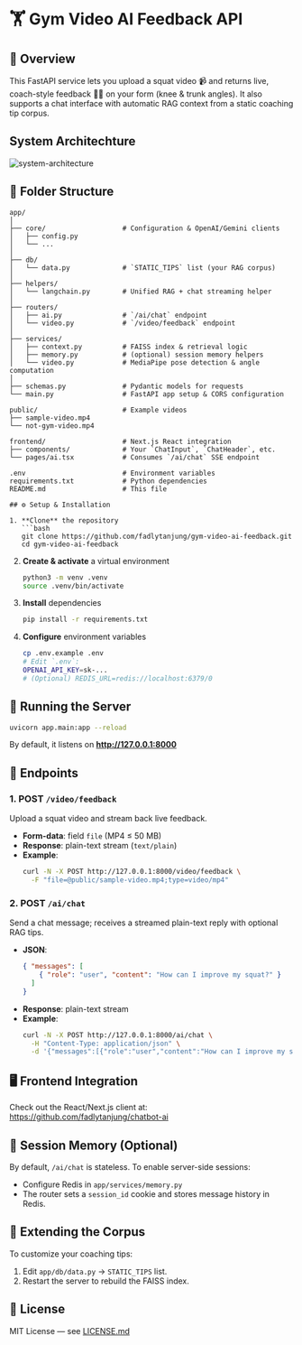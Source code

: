 # 🏋️ Gym Video AI Feedback API

## 📖 Overview
This FastAPI service lets you upload a squat video 📹 and returns live, coach-style feedback 🏋️‍♂️ on your form (knee & trunk angles). It also supports a chat interface with automatic RAG context from a static coaching tip corpus.

## System Architechture

![system-architecture](https://github.com/user-attachments/assets/3a566332-9bbf-4370-aec6-3cb7a399c5e2)


## 📂 Folder Structure

```
app/
│
├── core/                   # Configuration & OpenAI/Gemini clients
│   ├── config.py           
│   └── ...                 
│
├── db/                     
│   └── data.py             # `STATIC_TIPS` list (your RAG corpus)
│
├── helpers/                
│   └── langchain.py        # Unified RAG + chat streaming helper  
│
├── routers/                
│   ├── ai.py               # `/ai/chat` endpoint  
│   └── video.py            # `/video/feedback` endpoint  
│
├── services/               
│   ├── context.py          # FAISS index & retrieval logic  
│   ├── memory.py           # (optional) session memory helpers  
│   └── video.py            # MediaPipe pose detection & angle computation  
│
├── schemas.py              # Pydantic models for requests  
└── main.py                 # FastAPI app setup & CORS configuration  

public/                     # Example videos  
├── sample-video.mp4        
└── not-gym-video.mp4       

frontend/                   # Next.js React integration  
├── components/             # Your `ChatInput`, `ChatHeader`, etc.  
└── pages/ai.tsx            # Consumes `/ai/chat` SSE endpoint  

.env                        # Environment variables  
requirements.txt            # Python dependencies  
README.md                   # This file  

## ⚙️ Setup & Installation

1. **Clone** the repository  
   ```bash
   git clone https://github.com/fadlytanjung/gym-video-ai-feedback.git
   cd gym-video-ai-feedback
   ```

2. **Create & activate** a virtual environment  
   ```bash
   python3 -m venv .venv
   source .venv/bin/activate
   ```

3. **Install** dependencies  
   ```bash
   pip install -r requirements.txt
   ```

4. **Configure** environment variables  
   ```bash
   cp .env.example .env
   # Edit `.env`:
   OPENAI_API_KEY=sk-...
   # (Optional) REDIS_URL=redis://localhost:6379/0
   ```

## 🚀 Running the Server

```bash
uvicorn app.main:app --reload
```

By default, it listens on **http://127.0.0.1:8000**

## 🔌 Endpoints

### 1. POST `/video/feedback`  
Upload a squat video and stream back live feedback.

- **Form-data**: field `file` (MP4 ≤ 50 MB)  
- **Response**: plain-text stream (`text/plain`)  
- **Example**:
  ```bash
  curl -N -X POST http://127.0.0.1:8000/video/feedback \
    -F "file=@public/sample-video.mp4;type=video/mp4"
  ```

### 2. POST `/ai/chat`  
Send a chat message; receives a streamed plain-text reply with optional RAG tips.

- **JSON**:  
  ```json
  { "messages": [
      { "role": "user", "content": "How can I improve my squat?" }
    ]
  }
  ```
- **Response**: plain-text stream  
- **Example**:
  ```bash
  curl -N -X POST http://127.0.0.1:8000/ai/chat \
    -H "Content-Type: application/json" \
    -d '{"messages":[{"role":"user","content":"How can I improve my squat?"}]}'
  ```

## 🖥 Frontend Integration

Check out the React/Next.js client at:
https://github.com/fadlytanjung/chatbot-ai

## 🔄 Session Memory (Optional)

By default, `/ai/chat` is stateless. To enable server-side sessions:
- Configure Redis in `app/services/memory.py`  
- The router sets a `session_id` cookie and stores message history in Redis.

## 📝 Extending the Corpus

To customize your coaching tips:
1. Edit `app/db/data.py` → `STATIC_TIPS` list.  
2. Restart the server to rebuild the FAISS index.

## 📜 License

MIT License — see [LICENSE.md](LICENSE.md)
